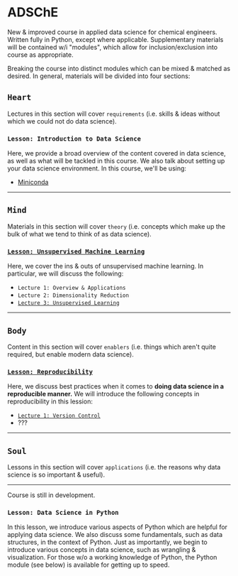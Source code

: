 # ADSChE
New & improved course in applied data science for chemical engineers. 
Written fully in Python, except where applicable. 
Supplementary materials will be contained w/i "modules", which allow for inclusion/exclusion into course as appropriate.

Breaking the course into distinct modules which can be mixed & matched as desired. 
In general, materials will be divided into four sections: 


## `Heart` 
Lectures in this section will cover `requirements` (i.e. skills & ideas without which we could not do data science). 

### `Lesson: Introduction to Data Science`
Here, we provide a broad overview of the content covered in data science, as well as what will be tackled in this course. 
We also talk about setting up your data science environment. In this course, we'll be using:
- [Miniconda](https://docs.conda.io/en/latest/miniconda.html)

-----


## `Mind` 
Materials in this section will cover `theory` (i.e. concepts which make up the bulk of what we tend to think of as data science).

### [`Lesson: Unsupervised Machine Learning`](https://github.com/curtispmartin/Education/tree/master/ADSChE/Mind/UnsupervisedLearning)
Here, we cover the ins & outs of unsupervised machine learning. 
In particular, we will discuss the following:
- `Lecture 1: Overview & Applications`
- `Lecture 2: Dimensionality Reduction`
- [`Lecture 3: Unsupervised Learning`](https://github.com/curtispmartin/Education/tree/master/ADSChE/Mind/UnsupervisedLearning/3_Clustering)

-----


## `Body` 
Content in this section will cover `enablers` (i.e. things which aren't quite required, but enable modern data science).

### [`Lesson: Reproducibility`](https://github.com/curtispmartin/Education/tree/master/ADSChE/Body/Reproducibility)
Here, we discuss best practices when it comes to **doing data science in a reproducible manner.** 
We will introduce the following concepts in reproducibility in this lession: 
- [`Lecture 1: Version Control`](https://github.com/curtispmartin/Education/tree/master/ADSChE/Body/Reproducibility/VersionControl)
- ??? 

-----


## `Soul` 
Lessons in this section will cover `applications` (i.e. the reasons why data science is so important & useful).

-----

Course is still in development. 



### `Lesson: Data Science in Python`
In this lesson, we introduce various aspects of Python which are helpful for applying data science. 
We also discuss some fundamentals, such as data structures, in the context of Python.
Just as importantly, we begin to introduce various concepts in data science, such as wrangling & visualization.
For those w/o a working knowledge of Python, the Python module (see below) is available for getting up to speed. 
